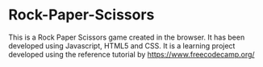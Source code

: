 # Rock-Paper-Scissors
This is a Rock Paper Scissors game created in the browser. 
It has been developed using Javascript, HTML5 and CSS. 
It is a learning project developed using the reference tutorial by https://www.freecodecamp.org/
